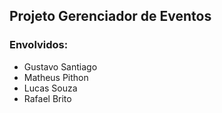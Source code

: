 ## Projeto Gerenciador de Eventos
### Envolvidos:
<ul>
<li>Gustavo Santiago</li>
<li>Matheus Pithon</li>
<li>Lucas Souza</li>
<li>Rafael Brito</li>
</ul>
